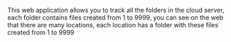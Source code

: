 This web application allows you to track all the folders in the cloud server, each folder contains files created from 1 to 9999, you can see on the web that there are many locations, each location has a folder with these files created from 1 to 9999 

